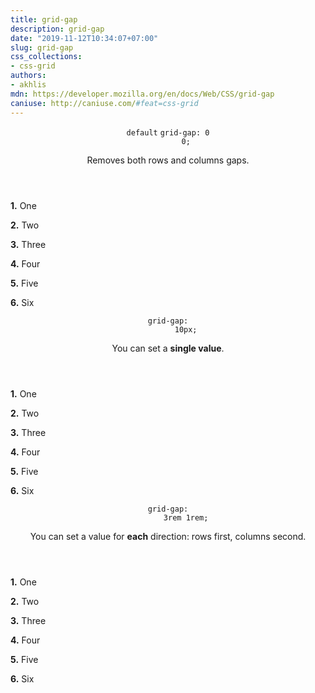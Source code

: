 ```yaml
---
title: grid-gap
description: grid-gap
date: "2019-11-12T10:34:07+07:00"
slug: grid-gap
css_collections:
- css-grid
authors:
- akhlis
mdn: https://developer.mozilla.org/en/docs/Web/CSS/grid-gap
caniuse: http://caniuse.com/#feat=css-grid
---
```


<section class="example">
  <header class="example__header">
    <p class="example__name">
      <code class="example__default" data-tooltip="This is the property's default value">default</code>
      <code class="example__value" data-tooltip="Click to copy" data-clipboard-text="grid-gap: 0 0;">grid-gap: 0
        0;</code>
    </p>
    <div class="example__description">
      <p>Removes both rows and columns gaps.</p>
    </div>
  </header>
  <aside class="example__preview">
    <div class="example__browser"><i></i><i></i><i></i></div>
    <div class="example__output">
      <div class="property__example grid-gap " id="grid-gap-0-0">
        <p class="block block--alpha"><strong>1.</strong> One</p>
        <p class="block block--beta"><strong>2.</strong> Two</p>
        <p class="block block--pink"><strong>3.</strong> Three</p>
        <p class="block block--yellow"><strong>4.</strong> Four</p>
        <p class="block block--orange"><strong>5.</strong> Five</p>
        <p class="block block--purple"><strong>6.</strong> Six</p>
      </div>
    </div>
  </aside>
</section>
<section class="example">
  <header class="example__header">
    <p class="example__name">
      <code class="example__value" data-tooltip="Click to copy" data-clipboard-text="grid-gap: 10px;">grid-gap:
        10px;</code>
    </p>
    <div class="example__description">
      <p>You can set a <strong>single value</strong>.</p>
    </div>
  </header>
  <aside class="example__preview">
    <div class="example__browser"><i></i><i></i><i></i></div>
    <div class="example__output">
      <div class="property__example grid-gap " id="grid-gap-10px">
        <p class="block block--alpha"><strong>1.</strong> One</p>
        <p class="block block--beta"><strong>2.</strong> Two</p>
        <p class="block block--pink"><strong>3.</strong> Three</p>
        <p class="block block--yellow"><strong>4.</strong> Four</p>
        <p class="block block--orange"><strong>5.</strong> Five</p>
        <p class="block block--purple"><strong>6.</strong> Six</p>
      </div>
    </div>
  </aside>
</section>
<section class="example">
  <header class="example__header">
    <p class="example__name">
      <code class="example__value" data-tooltip="Click to copy" data-clipboard-text="grid-gap: 3rem 1rem;">grid-gap:
        3rem 1rem;</code>
    </p>
    <div class="example__description">
      <p>You can set a value for <strong>each</strong> direction: rows first, columns second.</p>
    </div>
  </header>
  <aside class="example__preview">
    <div class="example__browser"><i></i><i></i><i></i></div>
    <div class="example__output">
      <div class="property__example grid-gap " id="grid-gap-3rem-1rem">
        <p class="block block--alpha"><strong>1.</strong> One</p>
        <p class="block block--beta"><strong>2.</strong> Two</p>
        <p class="block block--pink"><strong>3.</strong> Three</p>
        <p class="block block--yellow"><strong>4.</strong> Four</p>
        <p class="block block--orange"><strong>5.</strong> Five</p>
        <p class="block block--purple"><strong>6.</strong> Six</p>
      </div>
    </div>
  </aside>
</section>